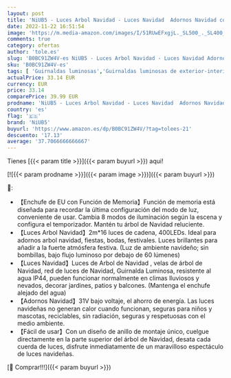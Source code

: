 ```yaml
---
layout: post
title: 'NiUB5 - Luces Arbol Navidad - Luces Navidad  Adornos Navidad con 2m 16 Cadena de Luces /8 Modos / 400 LEDs'
date: 2022-11-22 16:51:54
image: 'https://m.media-amazon.com/images/I/51RUwEFxgjL._SL500_._SL400_.jpg'
comments: true
category: ofertas
author: 'tole.es'
slug: 'B0BC91ZW4V-es NiUB5 - Luces Arbol Navidad - Luces Navidad Adornos...'
sku: 'B0BC91ZW4V-es'
tags: [ 'Guirnaldas luminosas','Guirnaldas luminosas de exterior-interior','Iluminación','navidad','niub5','🇪🇸', ]
actualPrice: 33.14 EUR
currency: EUR
price: 33.14
comparePrice: 39.99 EUR
prodname: 'NiUB5 - Luces Arbol Navidad - Luces Navidad  Adornos Navidad con 2m 16 Cadena de Luces /8 Modos / 400 LEDs'
country: 'es'
flag: '🇪🇸'
brand: 'NiUB5'
buyurl: 'https://www.amazon.es/dp/B0BC91ZW4V/?tag=tolees-21'
descuento: '17.13'
average: '37.7066666666667'
---
```


Tienes [{{< param title >}}]({{< param buyurl >}}) aqui!

[![{{< param prodname >}}]({{< param image >}})]({{< param buyurl >}})

🔎:

- 【Enchufe de EU con Función de Memoria】Función de memoria está diseñada para recordar la última configuración del modo de luz, conveniente de usar. Cambia 8 modos de iluminación según la escena y configura el temporizador. Mantén tu árbol de Navidad reluciente.
- 【Luces Arbol Navidad】2m*16 luces de cadena, 400LEDs. Ideal para adornos arbol navidad, fiestas, bodas, festivales. Luces brillantes para añadir a la fuerte atmósfera festiva. (Luz de ambiente navideño; sin bombillas, bajo flujo luminoso por debajo de 60 lúmenes)
- 【Luces Navidad】Luces de Arbol de Navidad , velas de árbol de Navidad, red de luces de Navidad, Guirnalda Luminosa, resistente al agua IP44, pueden funcionar normalmente en climas lluviosos y nevados, decorar jardines, patios y balcones. (Mantenga el enchufe alejado del agua)
- 【Adornos Navidad】31V bajo voltaje, el ahorro de energía. Las luces navideñas no generan calor cuando funcionan, seguras para niños y mascotas, reciclables, sin radiación, seguras y respetuosas con el medio ambiente.
- 【Fácil de usar】Con un diseño de anillo de montaje único, cuelgue directamente en la parte superior del árbol de Navidad, desata cada cuerda de luces, disfrute inmediatamente de un maravilloso espectáculo de luces navideñas.

[🛒 Comprar!!!]({{< param buyurl >}})
